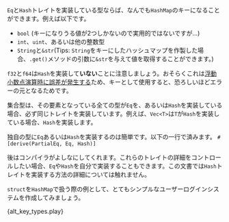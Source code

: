 <!-- Any type that implements the `Eq` and `Hash` traits can be a key in `HashMap`.
This includes: -->
`Eq`と`Hash`トレイトを実装している型ならば、なんでも`HashMap`のキーになることができます。例えば以下です。

<!-- * `bool` (though not very useful since there is only two possible keys)
* `int`, `uint`, and all variations thereof
* `String` and `&str` (protip: you can have a `HashMap` keyed by `String`
and call `.get()` with an `&str`) -->
* `bool` (キーになりうる値が2つしかないので実用的ではないですが…)
* `int`、`uint`、あるいは他の整数型
* `String`と`&str`(Tips: `String`をキーにしたハッシュマップを作製した場合、`.get()`メソッドの引数に`&str`を与えて値を取得することができます。)

<!-- Note that `f32` and `f64` do *not* implement `Hash`,
likely because [floating-point precision errors][floating]
would make using them as hashmap keys horribly error-prone. -->
`f32`と`f64`は`Hash`を実装して**いない**ことに注意しましょう。おそらくこれは[浮動小数点演算時に誤差が発生する][floating]ため、キーとして使用すると、恐ろしいほどエラーの元となるためです。

<!-- All collection classes implement `Eq` and `Hash`
if their contained type also respectively implements `Eq` and `Hash`.
For example, `Vec<T>` will implement `Hash` if `T` implements `Hash`. -->
集合型は、その要素となっている全ての型が`Eq`を、あるいは`Hash`を実装している場合、必ず同じトレイトを実装しています。例えば、`Vec<T>`は`T`が`Hash`を実装している場合、`Hash`を実装します。

<!-- You can easily implement `Eq` and `Hash` for a custom type with just one line:
`#[derive(PartialEq, Eq, Hash)]` -->
独自の型に`Eq`あるいは`Hash`を実装するのは簡単です。以下の一行で済みます。
`#[derive(PartialEq, Eq, Hash)]`

<!-- The compiler will do the rest. If you want more control over the details,
you can implement `Eq` and/or `Hash` yourself.
This guide will not cover the specifics of implementing `Hash`. -->
後はコンパイラがよしなにしてくれます。これらのトレイトの詳細をコントロールしたい場合、`Eq`や`Hash`を自分で実装することもできます。この文書では`Hash`トレイトを実装する方法の詳細については触れません。

<!-- To play around with using a `struct` in `HashMap`,
let's try making a very simple user logon system: -->
`struct`を`HashMap`で扱う際の例として、とてもシンプルなユーザーログインシステムを作成してみましょう。

{alt_key_types.play}

[hash]: http://en.wikipedia.org/wiki/Hash_function
[floating]: http://en.wikipedia.org/wiki/Floating_point#Accuracy_problems
